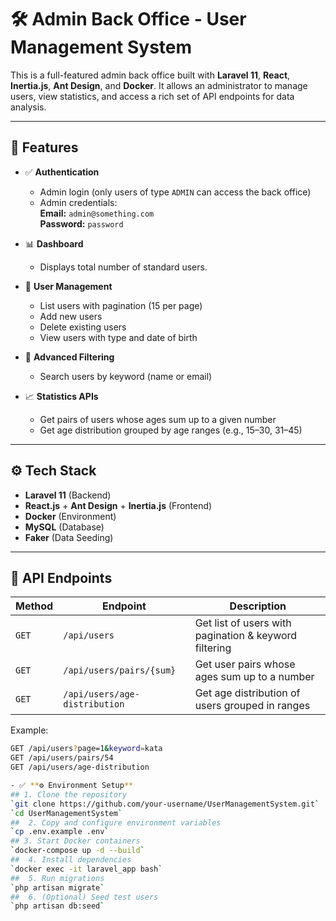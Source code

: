 # 🛠️ Admin Back Office - User Management System

This is a full-featured admin back office built with **Laravel 11**, **React**, **Inertia.js**, **Ant Design**, and **Docker**. It allows an administrator to manage users, view statistics, and access a rich set of API endpoints for data analysis.

---

## 🚀 Features

- ✅ **Authentication**
  - Admin login (only users of type `ADMIN` can access the back office)
  - Admin credentials:  
    **Email:** `admin@something.com`  
    **Password:** `password`

- 📊 **Dashboard**
  - Displays total number of standard users.

- 👥 **User Management**
  - List users with pagination (15 per page)
  - Add new users
  - Delete existing users
  - View users with type and date of birth

- 🔎 **Advanced Filtering**
  - Search users by keyword (name or email)

- 📈 **Statistics APIs**
  - Get pairs of users whose ages sum up to a given number
  - Get age distribution grouped by age ranges (e.g., 15–30, 31–45)

---

## ⚙️ Tech Stack

- **Laravel 11** (Backend)
- **React.js** + **Ant Design** + **Inertia.js** (Frontend)
- **Docker** (Environment)
- **MySQL** (Database)
- **Faker** (Data Seeding)

---

## 🧪 API Endpoints

| Method | Endpoint | Description |
|--------|----------|-------------|
| `GET` | `/api/users` | Get list of users with pagination & keyword filtering |
| `GET` | `/api/users/pairs/{sum}` | Get user pairs whose ages sum up to a number |
| `GET` | `/api/users/age-distribution` | Get age distribution of users grouped in ranges |

Example:
```bash
GET /api/users?page=1&keyword=kata
GET /api/users/pairs/54
GET /api/users/age-distribution

- ✅ **⚙️ Environment Setup**
## 1. Clone the repository
`git clone https://github.com/your-username/UserManagementSystem.git`
`cd UserManagementSystem`
##  2. Copy and configure environment variables
`cp .env.example .env`
## 3. Start Docker containers
`docker-compose up -d --build`
##  4. Install dependencies
`docker exec -it laravel_app bash`
##  5. Run migrations
`php artisan migrate`
##  6. (Optional) Seed test users
`php artisan db:seed`
